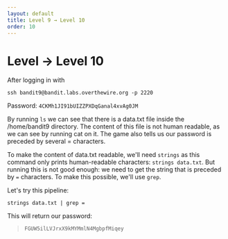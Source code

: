 ```yaml
---
layout: default
title: Level 9 → Level 10
order: 10
---
```


# Level  → Level 10
After logging in with 

`ssh bandit9@bandit.labs.overthewire.org -p 2220`

Password: `4CKMh1JI91bUIZZPXDqGanal4xvAg0JM`

By running `ls` we can see that there is a data.txt file inside the /home/bandit9 directory. The content of this file is not human readable, as we can see by running cat on it. The game also tells us our password is preceded by several = characters. 

To make the content of data.txt readable, we'll need `strings` as this command only prints human-readable characters: `strings data.txt`. But running this is not good enough: we need to get the string that is preceded by `=` characters. To make this possible, we'll use `grep`. 

Let's try this pipeline: 

`strings data.txt | grep =`

This will return our password:

> `FGUW5ilLVJrxX9kMYMmlN4MgbpfMiqey`